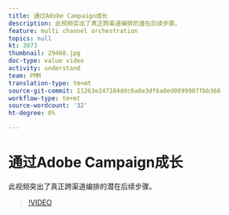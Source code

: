 ```yaml
---
title: 通过Adobe Campaign成长
description: 此视频突出了真正跨渠道编排的潜在后续步骤。
feature: multi channel orchestration
topics: null
kt: 3973
thumbnail: 29460.jpg
doc-type: value video
activity: understand
team: PMM
translation-type: tm+mt
source-git-commit: 11263e247184ddc6a8e3df6a8ed0899907fbb366
workflow-type: tm+mt
source-wordcount: '32'
ht-degree: 0%

---
```



# 通过Adobe Campaign成长

此视频突出了真正跨渠道编排的潜在后续步骤。

>[!VIDEO](https://video.tv.adobe.com/v/29460?quality=12)
